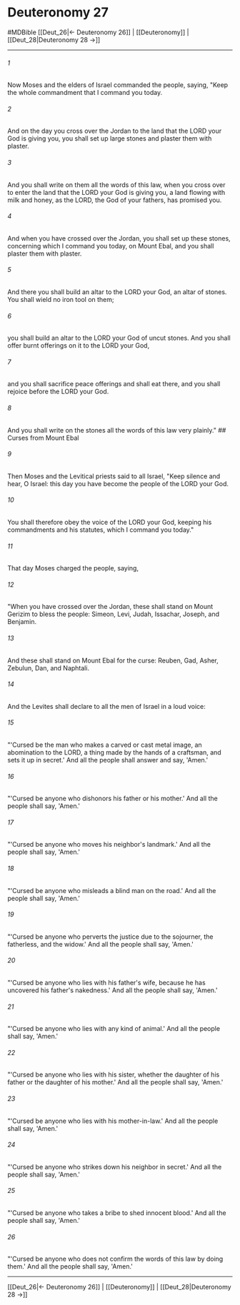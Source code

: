 # Deuteronomy 27
#MDBible
[[Deut_26|← Deuteronomy 26]] | [[Deuteronomy]] | [[Deut_28|Deuteronomy 28 →]]

***

###### 1 

Now Moses and the elders of Israel commanded the people, saying, "Keep the whole commandment that I command you today. 

###### 2 

And on the day you cross over the Jordan to the land that the LORD your God is giving you, you shall set up large stones and plaster them with plaster. 

###### 3 

And you shall write on them all the words of this law, when you cross over to enter the land that the LORD your God is giving you, a land flowing with milk and honey, as the LORD, the God of your fathers, has promised you. 

###### 4 

And when you have crossed over the Jordan, you shall set up these stones, concerning which I command you today, on Mount Ebal, and you shall plaster them with plaster. 

###### 5 

And there you shall build an altar to the LORD your God, an altar of stones. You shall wield no iron tool on them; 

###### 6 

you shall build an altar to the LORD your God of uncut stones. And you shall offer burnt offerings on it to the LORD your God, 

###### 7 

and you shall sacrifice peace offerings and shall eat there, and you shall rejoice before the LORD your God. 

###### 8 

And you shall write on the stones all the words of this law very plainly." ## Curses from Mount Ebal 

###### 9 

Then Moses and the Levitical priests said to all Israel, "Keep silence and hear, O Israel: this day you have become the people of the LORD your God. 

###### 10 

You shall therefore obey the voice of the LORD your God, keeping his commandments and his statutes, which I command you today." 

###### 11 

That day Moses charged the people, saying, 

###### 12 

"When you have crossed over the Jordan, these shall stand on Mount Gerizim to bless the people: Simeon, Levi, Judah, Issachar, Joseph, and Benjamin. 

###### 13 

And these shall stand on Mount Ebal for the curse: Reuben, Gad, Asher, Zebulun, Dan, and Naphtali. 

###### 14 

And the Levites shall declare to all the men of Israel in a loud voice: 

###### 15 

"'Cursed be the man who makes a carved or cast metal image, an abomination to the LORD, a thing made by the hands of a craftsman, and sets it up in secret.' And all the people shall answer and say, 'Amen.' 

###### 16 

"'Cursed be anyone who dishonors his father or his mother.' And all the people shall say, 'Amen.' 

###### 17 

"'Cursed be anyone who moves his neighbor's landmark.' And all the people shall say, 'Amen.' 

###### 18 

"'Cursed be anyone who misleads a blind man on the road.' And all the people shall say, 'Amen.' 

###### 19 

"'Cursed be anyone who perverts the justice due to the sojourner, the fatherless, and the widow.' And all the people shall say, 'Amen.' 

###### 20 

"'Cursed be anyone who lies with his father's wife, because he has uncovered his father's nakedness.' And all the people shall say, 'Amen.' 

###### 21 

"'Cursed be anyone who lies with any kind of animal.' And all the people shall say, 'Amen.' 

###### 22 

"'Cursed be anyone who lies with his sister, whether the daughter of his father or the daughter of his mother.' And all the people shall say, 'Amen.' 

###### 23 

"'Cursed be anyone who lies with his mother-in-law.' And all the people shall say, 'Amen.' 

###### 24 

"'Cursed be anyone who strikes down his neighbor in secret.' And all the people shall say, 'Amen.' 

###### 25 

"'Cursed be anyone who takes a bribe to shed innocent blood.' And all the people shall say, 'Amen.' 

###### 26 

"'Cursed be anyone who does not confirm the words of this law by doing them.' And all the people shall say, 'Amen.' 

***

[[Deut_26|← Deuteronomy 26]] | [[Deuteronomy]] | [[Deut_28|Deuteronomy 28 →]]
